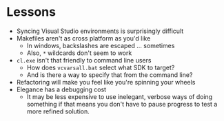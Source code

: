 Lessons
=======

  - Syncing Visual Studio environments is surprisingly difficult
  - Makefiles aren't as cross platform as you'd like
    - In windows, backslashes are escaped ... sometimes
	- Also, `*` wildcards don't seem to work
  - `cl.exe` isn't that friendly to command line users
    - How does `vcvarsall.bat` select what SDK to target?
	- And is there a way to specify that from the command line?
  - Refactoring will make you feel like you're spinning your wheels
  - Elegance has a debugging cost
    - It may be less expensive to use inelegant, verbose ways of doing
      something if that means you don't have to pause progress to test
      a more refined solution.

